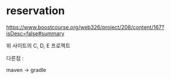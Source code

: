 # reservation

https://www.boostcourse.org/web326/project/208/content/167?isDesc=false#summary

위 사이트의 C, D, E 프로젝트

다른점 :

maven -> gradle
